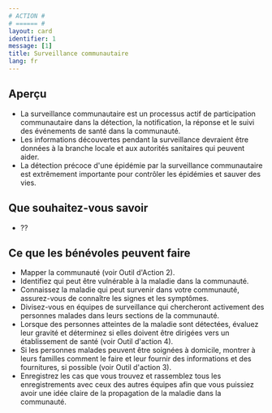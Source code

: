 ```yaml
---
# ACTION #
# ====== #
layout: card
identifier: 1 
message: [1]
title: Surveillance communautaire
lang: fr
---
```


## Aperçu

- La surveillance communautaire est un processus actif de participation communautaire dans la détection, la notification, la réponse et le suivi des événements de santé dans la communauté.
- Les informations découvertes pendant la surveillance devraient être données à la branche locale et aux autorités sanitaires qui peuvent aider.
- La détection précoce d'une épidémie par la surveillance communautaire est extrêmement importante pour contrôler les épidémies et sauver des vies.

## Que souhaitez-vous savoir

- ??

## Ce que les bénévoles peuvent faire

- Mapper la communauté (voir Outil d'Action 2).
- Identifiez qui peut être vulnérable à la maladie dans la communauté.
- Connaissez la maladie qui peut survenir dans votre communauté, assurez-vous de connaître les signes et les symptômes.
- Divisez-vous en équipes de surveillance qui chercheront activement des personnes malades dans leurs sections de la communauté.
- Lorsque des personnes atteintes de la maladie sont détectées, évaluez leur gravité et déterminez si elles doivent être dirigées vers un établissement de santé (voir Outil d'action 4).
- Si les personnes malades peuvent être soignées à domicile, montrer à leurs familles comment le faire et leur fournir des informations et des fournitures, si possible (voir Outil d'action 3).
- Enregistrez les cas que vous trouvez et rassemblez tous les enregistrements avec ceux des autres équipes afin que vous puissiez avoir une idée claire de la propagation de la maladie dans la communauté.